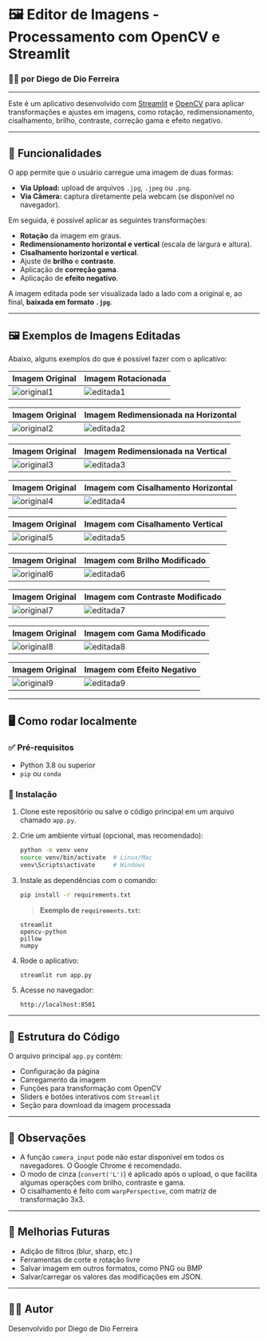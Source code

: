 # 🖼️ Editor de Imagens - Processamento com OpenCV e Streamlit
### 👨‍💻 por **Diego de Dio Ferreira**

---

Este é um aplicativo desenvolvido com [Streamlit](https://streamlit.io/) e [OpenCV](https://opencv.org/) para aplicar transformações e ajustes em imagens, como rotação, redimensionamento, cisalhamento, brilho, contraste, correção gama e efeito negativo.

---

## 📸 Funcionalidades

O app permite que o usuário carregue uma imagem de duas formas:

- **Via Upload:** upload de arquivos `.jpg`, `.jpeg` ou `.png`.
- **Via Câmera:** captura diretamente pela webcam (se disponível no navegador).

Em seguida, é possível aplicar as seguintes transformações:

- **Rotação** da imagem em graus.
- **Redimensionamento horizontal e vertical** (escala de largura e altura).
- **Cisalhamento horizontal e vertical**.
- Ajuste de **brilho** e **contraste**.
- Aplicação de **correção gama**.
- Aplicação de **efeito negativo**.

A imagem editada pode ser visualizada lado a lado com a original e, ao final, **baixada em formato `.jpg`**.

---

## 🖼️ Exemplos de Imagens Editadas

Abaixo, alguns exemplos do que é possível fazer com o aplicativo:


| Imagem Original | Imagem Rotacionada |
|----------|---------|
| ![original1](exemplos/monet.jpg) | ![editada1](exemplos/monet_rotacionada.jpg) |

| Imagem Original | Imagem Redimensionada na Horizontal |
|----------|---------|
| ![original2](exemplos/monet.jpg) | ![editada2](exemplos/monet_largura.jpg) |

| Imagem Original | Imagem Redimensionada na Vertical |
|----------|---------|
| ![original3](exemplos/monet.jpg) | ![editada3](exemplos/monet_altura.jpg) |

| Imagem Original | Imagem com Cisalhamento Horizontal |
|----------|---------|
| ![original4](exemplos/monet.jpg) | ![editada4](exemplos/monet_cisalhamento_horizontal.jpg) |

| Imagem Original | Imagem com Cisalhamento Vertical |
|----------|---------|
| ![original5](exemplos/monet.jpg) | ![editada5](exemplos/monet_cisalhamento_vertical.jpg) |

| Imagem Original | Imagem com Brilho Modificado |
|----------|---------|
| ![original6](exemplos/monet.jpg) | ![editada6](exemplos/monet_brilho.jpg) |

| Imagem Original | Imagem com Contraste Modificado |
|----------|---------|
| ![original7](exemplos/monet.jpg) | ![editada7](exemplos/monet_contraste.jpg) |

| Imagem Original | Imagem com Gama Modificado |
|----------|---------|
| ![original8](exemplos/monet.jpg) | ![editada8](exemplos/monet_gama.jpg) |

| Imagem Original | Imagem com Efeito Negativo |
|----------|---------|
| ![original9](exemplos/monet.jpg) | ![editada9](exemplos/monet_negativo.jpg) |

---

## 🖥️ Como rodar localmente

### ✅ Pré-requisitos

- Python 3.8 ou superior
- `pip` ou `conda`

### 🔧 Instalação

1. Clone este repositório ou salve o código principal em um arquivo chamado `app.py`.

2. Crie um ambiente virtual (opcional, mas recomendado):

   ```bash
   python -m venv venv
   source venv/bin/activate  # Linux/Mac
   venv\Scripts\activate     # Windows
   ```

3. Instale as dependências com o comando:

   ```bash
   pip install -r requirements.txt
   ```

   > **Exemplo de `requirements.txt`:**

   ```
   streamlit
   opencv-python
   pillow
   numpy
   ```

4. Rode o aplicativo:

   ```bash
   streamlit run app.py
   ```

5. Acesse no navegador:

   ```
   http://localhost:8501
   ```

---

## 📂 Estrutura do Código

O arquivo principal `app.py` contém:

- Configuração da página
- Carregamento da imagem
- Funções para transformação com OpenCV
- Sliders e botões interativos com `Streamlit`
- Seção para download da imagem processada

---

## 📌 Observações

- A função `camera_input` pode não estar disponível em todos os navegadores. O Google Chrome é recomendado.
- O modo de cinza (`convert('L')`) é aplicado após o upload, o que facilita algumas operações com brilho, contraste e gama.
- O cisalhamento é feito com `warpPerspective`, com matriz de transformação 3x3.

---

## 🚀 Melhorias Futuras

- Adição de filtros (blur, sharp, etc.)
- Ferramentas de corte e rotação livre
- Salvar imagem em outros formatos, como PNG ou BMP
- Salvar/carregar os valores das modificações em JSON. 

---

## 🧑‍💻 Autor

Desenvolvido por Diego de Dio Ferreira
